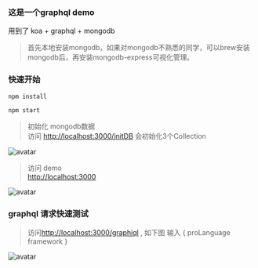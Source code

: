 ### 这是一个graphql demo
用到了 koa + graphql + mongodb
> 首先本地安装mongodb，如果对mongodb不熟悉的同学，可以brew安装mongodb后，再安装mongodb-express可视化管理。

### 快速开始
```js
npm install

npm start
```

> 初始化 mongodb数据 <br/>
> 访问 [http://localhost:3000/initDB](http://localhost:3000/initDB)  会初始化3个Collection<br/>

![avatar](http://thyrsi.com/t6/672/1550504319x2890149584.png)


> 访问 demo  <br/>
> [http://localhost:3000](http://localhost:3000)

![avatar](http://thyrsi.com/t6/672/1550503243x2728278668.png)

### graphql 请求快速测试
> 访问[http://localhost:3000/graphiql](http://localhost:3000/graphiql) , 如下图 输入 { proLanguage framework }

![avatar](http://thyrsi.com/t6/672/1550503512x2728278668.png)

